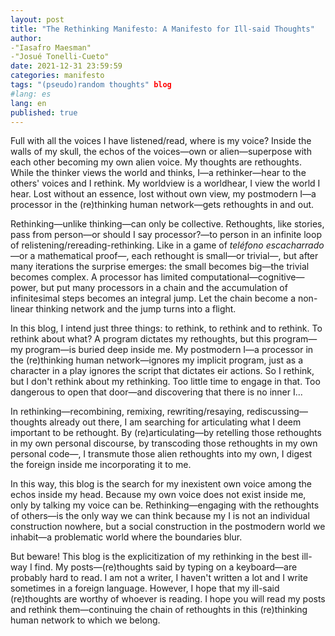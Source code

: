 ```yaml
---
layout: post
title: "The Rethinking Manifesto: A Manifesto for Ill-said Thoughts"
author:
-"Iasafro Maesman"
-"Josué Tonelli-Cueto"
date: 2021-12-31 23:59:59
categories: manifesto
tags: "(pseudo)random thoughts" blog
#lang: es
lang: en
published: true
---
```


Full with all the voices I have listened/read, where is my voice? Inside the walls of my skull, the echos of the voices—own or alien—superpose with each other becoming my own alien voice. My thoughts are rethoughts. While the thinker views the world and thinks, I—a rethinker—hear to the others' voices and I rethink. My worldview is a worldhear, I view the world I hear. Lost without an essence, lost without own view, my postmodern I—a processor in the (re)thinking human network—gets rethoughts in and out.

Rethinking—unlike thinking—can only be collective. Rethoughts, like stories, pass from person—or should I say processor?—to person in an infinite loop of relistening/rereading-rethinking. Like in a game of *teléfono escacharrado*—or a mathematical proof—, each rethought is small—or trivial—, but after many iterations the surprise emerges: the small becomes big—the trivial becomes complex. A processor has limited computational—cognitive—power, but put many processors in a chain and the accumulation of infinitesimal steps becomes an integral jump. Let the chain become a non-linear thinking network and the jump turns into a flight.

In this blog, I intend just three things: to rethink, to rethink and to rethink. To rethink about what? A program dictates my rethoughts, but this program—my program—is buried deep inside me. My postmodern I—a processor in the (re)thinking human network—ignores my implicit program, just as a character in a play ignores the script that dictates eir actions. So I rethink, but I don't rethink about my rethinking. Too little time to engage in that. Too dangerous to open that door—and discovering that there is no inner I...

In rethinking—recombining, remixing, rewriting/resaying, rediscussing—thoughts already out there, I am searching for articulating what I deem important to be rethought. By (re)articulating—by retelling those rethoughts in my own personal discourse, by transcoding those rethoughts in my own personal code—, I transmute those alien rethoughts into my own, I digest the foreign inside me incorporating it to me.

In this way, this blog is the search for my inexistent own voice among the echos inside my head. Because my own voice does not exist inside me, only by talking my voice can be. Rethinking—engaging with the rethoughts of others—is the only way we can think because my I is not an individual construction nowhere, but a social construction in the postmodern world we inhabit—a problematic world where the boundaries blur.

But beware! This blog is the explicitization of my rethinking in the best ill-way I find. My posts—(re)thoughts said by typing on a keyboard—are probably hard to read. I am not a writer, I haven't written a lot and I write sometimes in a foreign language. However, I hope that my ill-said (re)thoughts are worthy of whoever is reading. I hope you will read my posts and rethink them—continuing the chain of rethoughts in this (re)thinking human network to which we belong.   
